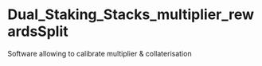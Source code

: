 # Dual_Staking_Stacks_multiplier_rewardsSplit
Software allowing to calibrate multiplier &amp; collaterisation
